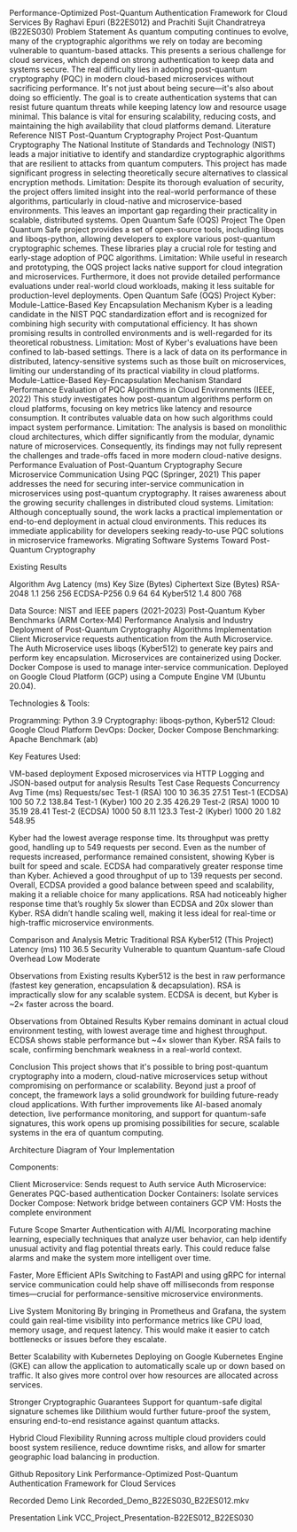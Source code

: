 Performance-Optimized Post-Quantum Authentication Framework for Cloud Services
By Raghavi Epuri (B22ES012) and Prachiti Sujit Chandratreya (B22ES030)
Problem Statement
As quantum computing continues to evolve, many of the cryptographic algorithms we rely on today are becoming vulnerable to quantum-based attacks. This presents a serious challenge for cloud services, which depend on strong authentication to keep data and systems secure. The real difficulty lies in adopting post-quantum cryptography (PQC) in modern cloud-based microservices without sacrificing performance. It's not just about being secure—it's also about doing so efficiently. The goal is to create authentication systems that can resist future quantum threats while keeping latency low and resource usage minimal. This balance is vital for ensuring scalability, reducing costs, and maintaining the high availability that cloud platforms demand.
Literature Reference
NIST Post-Quantum Cryptography Project    Post-Quantum Cryptography 
The National Institute of Standards and Technology (NIST) leads a major initiative to identify and standardize cryptographic algorithms that are resilient to attacks from quantum computers. This project has made significant progress in selecting theoretically secure alternatives to classical encryption methods. 
Limitation: Despite its thorough evaluation of security, the project offers limited insight into the real-world performance of these algorithms, particularly in cloud-native and microservice-based environments. This leaves an important gap regarding their practicality in scalable, distributed systems.
Open Quantum Safe (OQS) Project
The Open Quantum Safe project provides a set of open-source tools, including liboqs and liboqs-python, allowing developers to explore various post-quantum cryptographic schemes. These libraries play a crucial role for testing and early-stage adoption of PQC algorithms.
Limitation: While useful in research and prototyping, the OQS project lacks native support for cloud integration and microservices. Furthermore, it does not provide detailed performance evaluations under real-world cloud workloads, making it less suitable for production-level deployments.
Open Quantum Safe (OQS) Project
Kyber: Module-Lattice-Based Key Encapsulation Mechanism
Kyber is a leading candidate in the NIST PQC standardization effort and is recognized for combining high security with computational efficiency. It has shown promising results in controlled environments and is well-regarded for its theoretical robustness. 
Limitation: Most of Kyber's evaluations have been confined to lab-based settings. There is a lack of data on its performance in distributed, latency-sensitive systems such as those built on microservices, limiting our understanding of its practical viability in cloud platforms.
Module-Lattice-Based Key-Encapsulation Mechanism Standard
 Performance Evaluation of PQC Algorithms in Cloud Environments (IEEE, 2022)
This study investigates how post-quantum algorithms perform on cloud platforms, focusing on key metrics like latency and resource consumption. It contributes valuable data on how such algorithms could impact system performance. 
Limitation: The analysis is based on monolithic cloud architectures, which differ significantly from the modular, dynamic nature of microservices. Consequently, its findings may not fully represent the challenges and trade-offs faced in more modern cloud-native designs.
Performance Evaluation of Post-Quantum Cryptography
Secure Microservice Communication Using PQC (Springer, 2021)
This paper addresses the need for securing inter-service communication in microservices using post-quantum cryptography. It raises awareness about the growing security challenges in distributed cloud systems.
Limitation: Although conceptually sound, the work lacks a practical implementation or end-to-end deployment in actual cloud environments. This reduces its immediate applicability for developers seeking ready-to-use PQC solutions in microservice frameworks.
Migrating Software Systems Toward Post-Quantum Cryptography

Existing Results




Algorithm
Avg Latency (ms)
Key Size (Bytes)
Ciphertext Size (Bytes)
RSA-2048
1.1
256
256
ECDSA-P256
0.9
64
64
Kyber512
1.4
800
768








Data Source: NIST and IEEE papers (2021-2023)
Post-Quantum Kyber Benchmarks (ARM Cortex-M4)
Performance Analysis and Industry Deployment of Post-Quantum Cryptography Algorithms 
Implementation
Client Microservice requests authentication from the Auth Microservice.
The Auth Microservice uses liboqs (Kyber512) to generate key pairs and perform key encapsulation.
Microservices are containerized using Docker.
Docker Compose is used to manage inter-service communication.
Deployed on Google Cloud Platform (GCP) using a Compute Engine VM (Ubuntu 20.04).

Technologies & Tools:

Programming: Python 3.9
Cryptography: liboqs-python, Kyber512
Cloud: Google Cloud Platform
DevOps: Docker, Docker Compose
Benchmarking: Apache Benchmark (ab)

Key Features Used:

VM-based deployment
Exposed microservices via HTTP
Logging and JSON-based output for analysis
Results
Test Case
Requests
Concurrency
Avg Time (ms)
Requests/sec
Test-1 (RSA)
100
10
36.35
27.51
Test-1 (ECDSA)
100
50
7.2
138.84
Test-1 (Kyber)
100
20
2.35
426.29
Test-2 (RSA)
1000
10
35.19
28.41
Test-2 (ECDSA)
1000
50
8.11
123.3
Test-2 (Kyber)
1000
20
1.82
548.95


Kyber had the lowest average response time. Its throughput was pretty good, handling up to 549 requests per second. Even as the number of requests increased, performance remained consistent, showing Kyber is built for speed and scale.
ECDSA had comparatively greater response time than Kyber. Achieved a good throughput of up to 139 requests per second. Overall, ECDSA provided a good balance between speed and scalability, making it a reliable choice for many applications.
RSA had noticeably higher response time that’s roughly 5x slower than ECDSA and 20x slower than Kyber. RSA didn’t handle scaling well, making it less ideal for real-time or high-traffic microservice environments.






Comparison and Analysis
Metric
Traditional RSA
Kyber512 (This Project)
Latency (ms)
110
36.5
Security
Vulnerable to quantum
Quantum-safe
Cloud Overhead
Low
Moderate



Observations from Existing results
Kyber512 is the best in raw performance (fastest key generation, encapsulation & decapsulation).
RSA is impractically slow for any scalable system.
ECDSA is decent, but Kyber is ~2× faster across the board.

Observations from Obtained Results
Kyber remains dominant in actual cloud environment testing, with lowest average time and highest throughput.
ECDSA shows stable performance but ~4× slower than Kyber.
RSA fails to scale, confirming benchmark weakness in a real-world context.

Conclusion
This project shows that it's possible to bring post-quantum cryptography into a modern, cloud-native microservices setup without compromising on performance or scalability. Beyond just a proof of concept, the framework lays a solid groundwork for building future-ready cloud applications. With further improvements like AI-based anomaly detection, live performance monitoring, and support for quantum-safe signatures, this work opens up promising possibilities for secure, scalable systems in the era of quantum computing.

Architecture Diagram of Your Implementation

Components:

Client Microservice: Sends request to Auth service
Auth Microservice: Generates PQC-based authentication
Docker Containers: Isolate services
Docker Compose: Network bridge between containers
GCP VM: Hosts the complete environment

Future Scope
Smarter Authentication with AI/ML
Incorporating machine learning, especially techniques that analyze user behavior, can help identify unusual activity and flag potential threats early. This could reduce false alarms and make the system more intelligent over time.


Faster, More Efficient APIs
Switching to FastAPI and using gRPC for internal service communication could help shave off milliseconds from response times—crucial for performance-sensitive microservice environments.


Live System Monitoring
By bringing in Prometheus and Grafana, the system could gain real-time visibility into performance metrics like CPU load, memory usage, and request latency. This would make it easier to catch bottlenecks or issues before they escalate.


Better Scalability with Kubernetes
Deploying on Google Kubernetes Engine (GKE) can allow the application to automatically scale up or down based on traffic. It also gives more control over how resources are allocated across services.


Stronger Cryptographic Guarantees
Support for quantum-safe digital signature schemes like Dilithium would further future-proof the system, ensuring end-to-end resistance against quantum attacks.


Hybrid Cloud Flexibility
Running across multiple cloud providers could boost system resilience, reduce downtime risks, and allow for smarter geographic load balancing in production.

Github Repository Link
Performance-Optimized Post-Quantum Authentication Framework for Cloud Services

Recorded Demo Link
Recorded_Demo_B22ES030_B22ES012.mkv

Presentation Link
VCC_Project_Presentation-B22ES012_B22ES030

